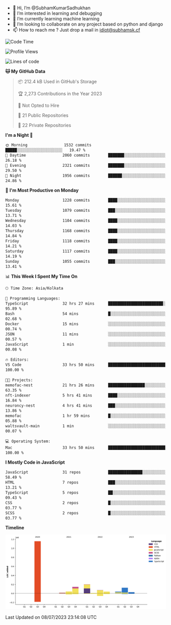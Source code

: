 - 👋 Hi, I’m @SubhamKumarSadhukhan
- 👀 I’m interested in learning and debugging
- 🌱 I’m currently learning machine learning
- 💞️ I’m looking to collaborate on any project based on python and django
- 📫 How to reach me ?
      Just drop a mail in idiot@subhamsk.cf

<!---
SubhamKumarSadhukhan/SubhamKumarSadhukhan is a ✨ special ✨ repository because its `README.md` (this file) appears on your GitHub profile.
You can click the Preview link to take a look at your changes.
--->


<!--START_SECTION:waka-->
![Code Time](http://img.shields.io/badge/Code%20Time-1%2C306%20hrs%2041%20mins-blue)

![Profile Views](http://img.shields.io/badge/Profile%20Views-0-blue)

![Lines of code](https://img.shields.io/badge/From%20Hello%20World%20I%27ve%20Written-1.9%20million%20lines%20of%20code-blue)

**🐱 My GitHub Data** 

> 📦 212.4 kB Used in GitHub's Storage 
 > 
> 🏆 2,273 Contributions in the Year 2023
 > 
> 🚫 Not Opted to Hire
 > 
> 📜 21 Public Repositories 
 > 
> 🔑 22 Private Repositories 
 > 
**I'm a Night 🦉** 

```text
🌞 Morning                1532 commits        █████░░░░░░░░░░░░░░░░░░░░   19.47 % 
🌆 Daytime                2060 commits        ███████░░░░░░░░░░░░░░░░░░   26.18 % 
🌃 Evening                2321 commits        ███████░░░░░░░░░░░░░░░░░░   29.50 % 
🌙 Night                  1956 commits        ██████░░░░░░░░░░░░░░░░░░░   24.86 % 
```
📅 **I'm Most Productive on Monday** 

```text
Monday                   1228 commits        ████░░░░░░░░░░░░░░░░░░░░░   15.61 % 
Tuesday                  1079 commits        ███░░░░░░░░░░░░░░░░░░░░░░   13.71 % 
Wednesday                1104 commits        ████░░░░░░░░░░░░░░░░░░░░░   14.03 % 
Thursday                 1168 commits        ████░░░░░░░░░░░░░░░░░░░░░   14.84 % 
Friday                   1118 commits        ████░░░░░░░░░░░░░░░░░░░░░   14.21 % 
Saturday                 1117 commits        ████░░░░░░░░░░░░░░░░░░░░░   14.19 % 
Sunday                   1055 commits        ███░░░░░░░░░░░░░░░░░░░░░░   13.41 % 
```


📊 **This Week I Spent My Time On** 

```text
🕑︎ Time Zone: Asia/Kolkata

💬 Programming Languages: 
TypeScript               32 hrs 27 mins      ████████████████████████░   95.89 % 
Bash                     54 mins             █░░░░░░░░░░░░░░░░░░░░░░░░   02.68 % 
Docker                   15 mins             ░░░░░░░░░░░░░░░░░░░░░░░░░   00.74 % 
JSON                     11 mins             ░░░░░░░░░░░░░░░░░░░░░░░░░   00.57 % 
JavaScript               1 min               ░░░░░░░░░░░░░░░░░░░░░░░░░   00.08 % 

🔥 Editors: 
VS Code                  33 hrs 50 mins      █████████████████████████   100.00 % 

🐱‍💻 Projects: 
memofac-nest             21 hrs 26 mins      ████████████████░░░░░░░░░   63.35 % 
nft-indexer              5 hrs 41 mins       ████░░░░░░░░░░░░░░░░░░░░░   16.84 % 
neuroncy-nest            4 hrs 41 mins       ███░░░░░░░░░░░░░░░░░░░░░░   13.86 % 
memofac                  1 hr 59 mins        █░░░░░░░░░░░░░░░░░░░░░░░░   05.88 % 
waltsvault-main          1 min               ░░░░░░░░░░░░░░░░░░░░░░░░░   00.07 % 

💻 Operating System: 
Mac                      33 hrs 50 mins      █████████████████████████   100.00 % 
```

**I Mostly Code in JavaScript** 

```text
JavaScript               31 repos            ███████████████░░░░░░░░░░   58.49 % 
HTML                     7 repos             ███░░░░░░░░░░░░░░░░░░░░░░   13.21 % 
TypeScript               5 repos             ██░░░░░░░░░░░░░░░░░░░░░░░   09.43 % 
CSS                      2 repos             █░░░░░░░░░░░░░░░░░░░░░░░░   03.77 % 
SCSS                     2 repos             █░░░░░░░░░░░░░░░░░░░░░░░░   03.77 % 
```



**Timeline**

![Lines of Code chart](https://raw.githubusercontent.com/SubhamKumarSadhukhan/SubhamKumarSadhukhan/main/assets/bar_graph.png)


 Last Updated on 08/07/2023 23:14:08 UTC
<!--END_SECTION:waka-->

